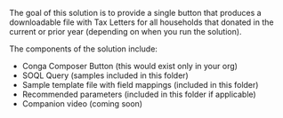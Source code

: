 The goal of this solution is to provide a single button that produces a downloadable file with Tax Letters for all households that donated in the current or prior year (depending on when you run the solution).

The components of the solution include:
- Conga Composer Button (this would exist only in your org)
- SOQL Query (samples included in this folder)
- Sample template file with field mappings (included in this folder)
- Recommended parameters (included in this folder if applicable)
- Companion video (coming soon)
